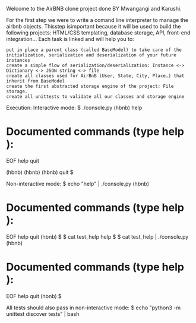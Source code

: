 Welcome to the AirBNB clone project done BY Mwangangi and Karushi.

For the first step we were to write a comand line interpreter to manage the airbnb objects.
Thisstep isimportant because it will be used to build the following projects: HTML/CSS templating, database storage, API, front-end integration…
Each task is linked and will help you to:

    put in place a parent class (called BaseModel) to take care of the initialization, serialization and deserialization of your future instances
    create a simple flow of serialization/deserialization: Instance <-> Dictionary <-> JSON string <-> file
    create all classes used for AirBnB (User, State, City, Place…) that inherit from BaseModel
    create the first abstracted storage engine of the project: File storage.
    create all unittests to validate all our classes and storage engine

Execution:
Interactive mode:
$ ./console.py
(hbnb) help

Documented commands (type help <topic>):
========================================
EOF  help  quit

(hbnb) 
(hbnb) 
(hbnb) quit
$

Non-interactive mode:
$ echo "help" | ./console.py
(hbnb)

Documented commands (type help <topic>):
========================================
EOF  help  quit
(hbnb) 
$
$ cat test_help
help
$
$ cat test_help | ./console.py
(hbnb)

Documented commands (type help <topic>):
========================================
EOF  help  quit
(hbnb) 
$

All tests should also pass in non-interactive mode: $ echo "python3 -m unittest discover tests" | bash